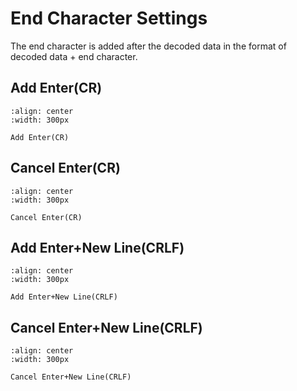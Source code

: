 # End Character Settings
The end character is added after the decoded data in the format of decoded data + end character.


## Add Enter(CR)

```{figure} ../../media/890000..png
:align: center
:width: 300px

Add Enter(CR)
```

## Cancel Enter(CR)

```{figure} ../../media/888003..png
:align: center
:width: 300px

Cancel Enter(CR)
```


## Add Enter+New Line(CRLF)

```{figure} ../../media/890001..png
:align: center
:width: 300px

Add Enter+New Line(CRLF)
```



## Cancel Enter+New Line(CRLF)

```{figure} ../../media/888003..png
:align: center
:width: 300px

Cancel Enter+New Line(CRLF)
```

